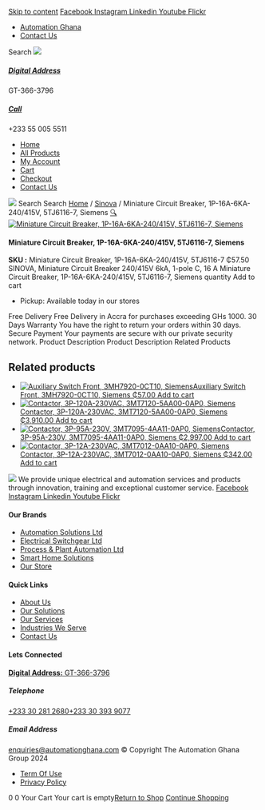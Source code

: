 [Skip to content](https://store.automationghana.com/product/miniature-circuit-breaker-1p-16a-6ka-240-415v-5tj6116-7-siemens/#content)
[ Facebook ](https://www.facebook.com/automationgh/) [ Instagram ](https://www.instagram.com/automationgh/) [ Linkedin ](https://www.linkedin.com/company/the-automation-ghana-limited/) [ Youtube ](https://www.youtube.com/channel/UCurrRDUSm5oIW39VXjn1u0w) [ Flickr ](https://www.flickr.com/photos/181794037@N07/)
  * [ Automation Ghana ](https://automationghana.com)
  * [ Contact Us ](https://store.automationghana.com/contact/)


Search
[ ![](https://store.automationghana.com/wp-content/uploads/2024/04/Website-TAGG-Logo-BLUE.png) ](https://store.automationghana.com/)
[ ](https://maps.app.goo.gl/m4xeaagWCNbLk4jM6)
#####  [ Digital Address ](https://maps.app.goo.gl/m4xeaagWCNbLk4jM6)
GT-366-3796 
[ ](tel:+233550055511)
#####  [ Call ](tel:+233550055511)
+233 55 005 5511 
  * [Home](https://store.automationghana.com/)
  * [All Products](https://store.automationghana.com/shop/)
  * [My Account](https://store.automationghana.com/my-account/)
  * [Cart](https://store.automationghana.com/cart/)
  * [Checkout](https://store.automationghana.com/checkout/)
  * [Contact Us](https://store.automationghana.com/contact/)


[![](https://store.automationghana.com/wp-content/uploads/2024/04/AutomationGhana_logo_white.png)](https://store.automationghana.com)
Search
Search
[Home](https://store.automationghana.com) / [Sinova](https://store.automationghana.com/product-category/sinova-siemens/) / Miniature Circuit Breaker, 1P-16A-6KA-240/415V, 5TJ6116-7, Siemens
[🔍](https://store.automationghana.com/product/miniature-circuit-breaker-1p-16a-6ka-240-415v-5tj6116-7-siemens/)
[![Miniature Circuit Breaker, 1P-16A-6KA-240/415V, 5TJ6116-7, Siemens](https://store.automationghana.com/wp-content/uploads/2025/03/Miniature-Circuit-Breaker-600x400.jpg)](https://store.automationghana.com/wp-content/uploads/2025/03/Miniature-Circuit-Breaker.jpg)
####  Miniature Circuit Breaker, 1P-16A-6KA-240/415V, 5TJ6116-7, Siemens 
**SKU :** Miniature Circuit Breaker, 1P-16A-6KA-240/415V, 5TJ6116-7 
₵57.50
SINOVA, Miniature Circuit Breaker 240/415V 6kA, 1-pole C, 16 A
Miniature Circuit Breaker, 1P-16A-6KA-240/415V, 5TJ6116-7, Siemens quantity
Add to cart
  * Pickup: Available today in our stores


Free Delivery 
Free Delivery in Accra for purchases exceeding GHs 1000. 
30 Days Warranty 
You have the right to return your orders within 30 days. 
Secure Payment 
Your payments are secure with our private security network. 
Product Description
Product Description
Related Products 
## Related products
  * [![Auxiliary Switch Front, 3MH7920-0CT10, Siemens](https://store.automationghana.com/wp-content/uploads/2025/03/Aux-Switch-Front-300x300.jpg)Auxiliary Switch Front, 3MH7920-0CT10, Siemens ₵57.00 ](https://store.automationghana.com/product/auxiliary-switch-front-3mh7920-0ct10-siemens/)
[Add to cart](https://store.automationghana.com/product/miniature-circuit-breaker-1p-16a-6ka-240-415v-5tj6116-7-siemens/?add-to-cart=24499)
  * [![Contactor, 3P-120A-230VAC, 3MT7120-5AA00-0AP0, Siemens](https://store.automationghana.com/wp-content/uploads/2025/03/P_IN01_XX_00058i.jpg)Contactor, 3P-120A-230VAC, 3MT7120-5AA00-0AP0, Siemens ₵3,910.00 ](https://store.automationghana.com/product/contactor-3p-120a-230vac-3mt7120-5aa00-0ap0-siemens/)
[Add to cart](https://store.automationghana.com/product/miniature-circuit-breaker-1p-16a-6ka-240-415v-5tj6116-7-siemens/?add-to-cart=24495)
  * [![Contactor, 3P-95A-230V, 3MT7095-4AA11-0AP0, Siemens](https://store.automationghana.com/wp-content/uploads/2025/03/P_IN01_XX_00058i.jpg)Contactor, 3P-95A-230V, 3MT7095-4AA11-0AP0, Siemens ₵2,997.00 ](https://store.automationghana.com/product/contactor-3p-95a-230v-3mt7095-4aa11-0ap0-siemens/)
[Add to cart](https://store.automationghana.com/product/miniature-circuit-breaker-1p-16a-6ka-240-415v-5tj6116-7-siemens/?add-to-cart=24494)
  * [![Contactor, 3P-12A-230VAC, 3MT7012-0AA10-0AP0, Siemens](https://store.automationghana.com/wp-content/uploads/2025/03/P_IN01_XX_00058i.jpg)Contactor, 3P-12A-230VAC, 3MT7012-0AA10-0AP0, Siemens ₵342.00 ](https://store.automationghana.com/product/contactor-3p-12a-230vac-3mt7012-0aa10-0ap0-siemens/)
[Add to cart](https://store.automationghana.com/product/miniature-circuit-breaker-1p-16a-6ka-240-415v-5tj6116-7-siemens/?add-to-cart=24486)


![](https://store.automationghana.com/wp-content/uploads/2024/04/AutomationGhana_logo_white.png)
We provide unique electrical and automation services and products through innovation, training and exceptional customer service.
[ Facebook ](https://www.facebook.com/automationgh/) [ Instagram ](https://www.instagram.com/automationgh/) [ Linkedin ](https://www.linkedin.com/company/the-automation-ghana-limited/) [ Youtube ](https://www.youtube.com/channel/UCurrRDUSm5oIW39VXjn1u0w) [ Flickr ](https://www.flickr.com/photos/181794037@N07/)
#### Our Brands
  * [ Automation Solutions Ltd ](https://store.automationghana.com/product/miniature-circuit-breaker-1p-16a-6ka-240-415v-5tj6116-7-siemens/)
  * [ Electrical Switchgear Ltd ](https://store.automationghana.com/product/miniature-circuit-breaker-1p-16a-6ka-240-415v-5tj6116-7-siemens/)
  * [ Process & Plant Automation Ltd ](https://store.automationghana.com/product/miniature-circuit-breaker-1p-16a-6ka-240-415v-5tj6116-7-siemens/)
  * [ Smart Home Solutions ](https://store.automationghana.com/product/miniature-circuit-breaker-1p-16a-6ka-240-415v-5tj6116-7-siemens/)
  * [ Our Store ](https://store.automationghana.com/product/miniature-circuit-breaker-1p-16a-6ka-240-415v-5tj6116-7-siemens/)


#### Quick Links
  * [ About Us ](https://store.automationghana.com/product/miniature-circuit-breaker-1p-16a-6ka-240-415v-5tj6116-7-siemens/)
  * [ Our Solutions ](https://store.automationghana.com/product/miniature-circuit-breaker-1p-16a-6ka-240-415v-5tj6116-7-siemens/)
  * [ Our Services ](https://store.automationghana.com/product/miniature-circuit-breaker-1p-16a-6ka-240-415v-5tj6116-7-siemens/)
  * [ Industries We Serve ](https://store.automationghana.com/product/miniature-circuit-breaker-1p-16a-6ka-240-415v-5tj6116-7-siemens/)
  * [ Contact Us ](https://store.automationghana.com/product/miniature-circuit-breaker-1p-16a-6ka-240-415v-5tj6116-7-siemens/)


#### Lets Connected
[**Digital Address:** GT-366-3796](https://maps.app.goo.gl/m4xeaagWCNbLk4jM6)
#####  Telephone 
[ +233 30 281 2680](tel:+233302812680)[+233 30 393 9077](https://store.automationghana.com/product/miniature-circuit-breaker-1p-16a-6ka-240-415v-5tj6116-7-siemens/+233303939077)
#####  Email Address 
enquiries@automationghana.com 
© Copyright The Automation Ghana Group 2024
  * [ Term Of Use ](https://store.automationghana.com/product/miniature-circuit-breaker-1p-16a-6ka-240-415v-5tj6116-7-siemens/)
  * [ Privacy Policy ](https://store.automationghana.com/product/miniature-circuit-breaker-1p-16a-6ka-240-415v-5tj6116-7-siemens/)


0
0
Your Cart
Your cart is empty[Return to Shop](https://store.automationghana.com/shop/)
[Continue Shopping](https://store.automationghana.com/product/miniature-circuit-breaker-1p-16a-6ka-240-415v-5tj6116-7-siemens/)
